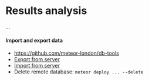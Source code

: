 # Results analysis

...

#### Import and export data

- https://github.com/meteor-london/db-tools
- [Export from server](https://gist.github.com/olizilla/5209369)
- [Import from server](https://gist.github.com/IslamMagdy/5519514)
- Delete remote database: `meteor deploy ... --delete`

